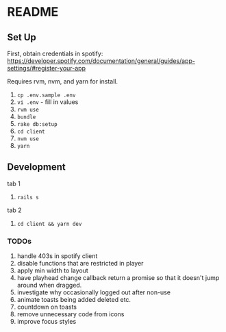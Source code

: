 # README

## Set Up

First, obtain credentials in spotify: https://developer.spotify.com/documentation/general/guides/app-settings/#register-your-app

Requires rvm, nvm, and yarn for install.

1. `cp .env.sample .env`
1. `vi .env` - fill in values
1. `rvm use`
1. `bundle`
1. `rake db:setup`
1. `cd client`
1. `nvm use`
1. `yarn`

## Development

tab 1
1. `rails s`

tab 2
1. `cd client && yarn dev`

### TODOs

1. handle 403s in spotify client
1. disable functions that are restricted in player
1. apply min width to layout
1. have playhead change callback return a promise so that it doesn't jump around when dragged.
1. investigate why occasionally logged out after non-use
1. animate toasts being added deleted etc.
1. countdown on toasts
1. remove unnecessary code from icons
1. improve focus styles
